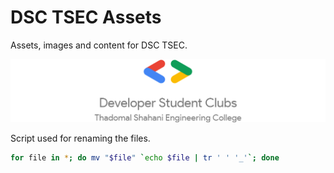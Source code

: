 # DSC TSEC Assets

Assets, images and content for DSC TSEC.

![](DSC_Thadomal_Shahani_Engineering_College_Light_Vertical-Logo.png)

Script used for renaming the files.

```bash
for file in *; do mv "$file" `echo $file | tr ' ' '_'`; done
```